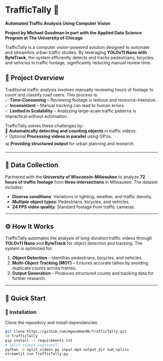 # TrafficTally 🚦  

**Automated Traffic Analysis Using Computer Vision**  

**Project by Michael Goodman in part with the Applied Data Science Program at The University of Chicago**

TrafficTally is a computer vision-powered solution designed to automate and streamline urban traffic studies. By leveraging **YOLOv11 Nano with ByteTrack**, the system efficiently detects and tracks pedestrians, bicycles, and vehicles in traffic footage, significantly reducing manual review time.

## 📌 Project Overview  

Traditional traffic analysis involves manually reviewing hours of footage to count and classify road users. This process is:  
✅ **Time-Consuming** – Reviewing footage is tedious and resource-intensive.  
✅ **Inconsistent** – Manual tracking can lead to human errors.  
✅ **Limited in Scalability** – Analyzing large-scale traffic patterns is impractical without automation.  

TrafficTally solves these challenges by:  
🚀 **Automatically detecting and counting objects** in traffic videos.  
⚡ Optional **Processing videos in parallel** using GPUs.  
📊 **Providing structured output** for urban planning and research.  

---

## 🎥 Data Collection  

Partnered with the **University of Wisconsin-Milwaukee** to analyze **72 hours of traffic footage** from **three intersections** in Milwaukee. The dataset includes:  
- **Diverse conditions**: Variations in lighting, weather, and traffic density.  
- **Multiple object types**: Pedestrians, bicycles, and vehicles.  
- **24 FPS video quality**: Standard footage from traffic cameras.  

---

## ⚙️ How It Works  

TrafficTally automates the analysis of long-duration traffic videos through **YOLOv11 Nano** and **ByteTrack** for object detection and tracking. The system is optimized for:  

1. **Object Detection** – Identifies pedestrians, bicycles, and vehicles.  
2. **Multi-Object Tracking (MOT)** – Ensures accurate tallies by avoiding duplicate counts across frames.  
3. **Output Generation** – Produces structured counts and tracking data for further research.  

---

## 🚀 Quick Start  

### 🔧 Installation  

Clone the repository and install dependencies:  
```bash
git clone https://github.com/mgoodman96/TrafficTally.git
cd TrafficTally
pip install -r requirements.txt
# split videos (optional)
python -m split_videos.py input.mp4 output_dir num_splits
streamlit run TrafficTally.py
```


